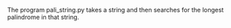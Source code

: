 The program pali_string.py takes a string and then searches
for the longest palindrome in that string.
